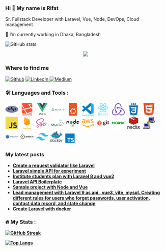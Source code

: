 ### Hi 👋 My name is Rifat
Sr. Fullstack Developer with Laravel, Vue, Node, DevOps, Cloud management

🔭 I’m currently working in Dhaka, Bangladesh

<!--
**rifatcse09/rifatcse09** is a ✨ _special_ ✨ repository because its `README.md` (this file) appears on your GitHub profile.

Here are some ideas to get you started:

- 🌱 I’m currently learning ...
- 👯 I’m looking to collaborate on ...
- 🤔 I’m looking for help with ...
- 💬 Ask me about ...
- 📫 How to reach me: ...
- 😄 Pronouns: ...
- ⚡ Fun fact: ...
-->
![GitHub stats](https://github-readme-stats.vercel.app/api?username=rifatce09&show_icons=true&theme=vision-friendly-dark)
<div id="header" align="center">
  <img src="https://media.giphy.com/media/igRW3jH2LcCVzMqi5F/giphy.gif" width="200"/>
</div>

<h3>Where to find me</h3>
<p><a href="https://github.com/rifatcse09" target="_blank"><img alt="Github" src="https://img.shields.io/badge/GitHub-%2312100E.svg?&style=for-the-badge&logo=Github&logoColor=white" /></a> 
 <a href="https://www.linkedin.com/in/rifatcse09/" target="_blank"><img alt="LinkedIn" src="https://img.shields.io/badge/linkedin-%230077B5.svg?&style=for-the-badge&logo=linkedin&logoColor=white" />
 </a> <a href="https://medium.com/@rifatcse09" target="_blank"><img alt="Medium" src="https://img.shields.io/badge/medium-%2312100E.svg?&style=for-the-badge&logo=medium&logoColor=white" /></a>
</p>


### :hammer_and_wrench: Languages and Tools :
<div>
  <img src="https://github.com/devicons/devicon/blob/master/icons/php/php-original.svg" title="PHP" alt="PHP" width="40" height="40"/>&nbsp;
  <img src="https://github.com/devicons/devicon/blob/master/icons/laravel/laravel-plain-wordmark.svg" title="React" alt="React" width="40" height="40"/>&nbsp;
  <img src="https://github.com/devicons/devicon/blob/master/icons/vuejs/vuejs-original-wordmark.svg" title="Vuejs" alt="Vuejs" width="40" height="40"/>&nbsp;
  <img src="https://github.com/devicons/devicon/blob/master/icons/nuxtjs/nuxtjs-original-wordmark.svg" title="Nuxtjs" **alt="Nuxtjs" width="40" height="40"/>&nbsp;
  <img src="https://github.com/devicons/devicon/blob/master/icons/ubuntu/ubuntu-original.svg" title="Ubuntu" alt="Ubuntu" width="40" height="40"/>&nbsp;
  <img src="https://github.com/devicons/devicon/blob/master/icons/vscode/vscode-original-wordmark.svg" title="vscode" alt="VScode" width="40" height="40"/>&nbsp;
  <img src="https://github.com/devicons/devicon/blob/master/icons/react/react-original-wordmark.svg" title="Git" **alt="React" width="40" height="40"/>&nbsp;
  <img src="https://github.com/devicons/devicon/blob/master/icons/redux/redux-original.svg" title="Redux" alt="Redux " width="40" height="40"/>&nbsp;
  <img src="https://github.com/devicons/devicon/blob/master/icons/css3/css3-plain-wordmark.svg"  title="CSS3" alt="CSS" width="40" height="40"/>&nbsp;
  <img src="https://github.com/devicons/devicon/blob/master/icons/html5/html5-original.svg" title="HTML5" alt="HTML" width="40" height="40"/>&nbsp;
  <img src="https://github.com/devicons/devicon/blob/master/icons/javascript/javascript-original.svg" title="JavaScript" alt="JavaScript" width="40" height="40"/>&nbsp;
  <img src="https://github.com/devicons/devicon/blob/master/icons/firebase/firebase-plain-wordmark.svg" title="Firebase" alt="Firebase" width="40" height="40"/>&nbsp;
  <img src="https://github.com/devicons/devicon/blob/master/icons/sass/sass-original.svg" title="Gatsby"  alt="SaaS" width="40" height="40"/>&nbsp;
  <img src="https://github.com/devicons/devicon/blob/master/icons/mysql/mysql-original-wordmark.svg" title="MySQL"  alt="MySQL" width="40" height="40"/>&nbsp;
  <img src="https://github.com/devicons/devicon/blob/master/icons/nodejs/nodejs-original-wordmark.svg" title="NodeJS" alt="NodeJS" width="40" height="40"/>&nbsp;
  <img src="https://github.com/devicons/devicon/blob/master/icons/amazonwebservices/amazonwebservices-plain-wordmark.svg" title="AWS" alt="AWS" width="40" height="40"/>&nbsp;
  <img src="https://github.com/devicons/devicon/blob/master/icons/git/git-original-wordmark.svg" title="Git" **alt="Git" width="40" height="40"/>&nbsp;
  <img src="https://github.com/devicons/devicon/blob/master/icons/nginx/nginx-original.svg" title="Nginx" **alt="nginx" width="40" height="40"/>&nbsp;
  <img src="https://github.com/devicons/devicon/blob/master/icons/redis/redis-original-wordmark.svg" title="Redis" **alt="Redis" width="40" height="40"/>&nbsp;
  <img src="https://github.com/devicons/devicon/blob/master/icons/putty/putty-original.svg" title="Putty" **alt="putty" width="40" height="40"/>&nbsp;
  <img src="https://github.com/devicons/devicon/blob/master/icons/sequelize/sequelize-original-wordmark.svg" title="Sequelize" **alt="sequelize" width="40" height="40"/>&nbsp;
  <img src="https://github.com/devicons/devicon/blob/master/icons/socketio/socketio-original-wordmark.svg" title="Socket i/o" **alt="Socket i/o" width="40" height="40"/>&nbsp;
  <img src="https://github.com/devicons/devicon/blob/master/icons/tailwindcss/tailwindcss-plain.svg" title="Tailwind" **alt="Tailwind" width="40" height="40"/>
  <img alt="Docker" title="Docker" src="https://github.com/devicons/devicon/blob/master/icons/docker/docker-original-wordmark.svg" height="40"/>&nbsp;
  <img alt="TypeScript" title="TypeScript" src="https://github.com/devicons/devicon/blob/master/icons/typescript/typescript-original.svg" height="30" />
</div>

<h3>My latest posts</h3>
<ul>
  <li><a href="https://github.com/rifatcse09/request_validator"><b>Create a request validator like Laravel</i></li>
  <li><a href="https://github.com/rifatcse09/pet_project"><b>Laravel simple API for experiment</i></li>
  <li><a href="https://github.com/rifatcse09/planning"><b>Institute students plan with Laravel 8 and vue2</b></a></li>
  <li><a href="https://github.com/rifatcse09/api_boilerplate"><b>Laravel API Boilerplate</b></a></li>
  <li><a href="https://github.com/rifatcse09/webapp_test-main"><b> Sample project with Node and Vue</b></a></li>
  <li><a href="https://github.com/rifatcse09/lead_management"><b>Lead management with Laravel 9 as api , vue3, vite, mysql. Creating different rules for users who forget passwords, user activation, contact data record, and state change</i></li>
  <li><a href="https://github.com/rifatcse09/laravel_with_docker"><b>Create Laravel with docker</b></a></li>
 

</ul>

### :fire: My Stats :

[![GitHub Streak](http://github-readme-streak-stats.herokuapp.com?user=rifatcse09&theme=dark)](https://git.io/streak-stats)

[![Top Langs](https://github-readme-stats.vercel.app/api/top-langs/?username=rifatcse09)](https://github.com/rifatcse09/github-readme-stats)

